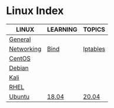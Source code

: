 # Linux Index

|LINUX|LEARNING|TOPICS|
|---|---|---|
|[General](unix/linux/linux-general)|||
|[Networking](unix/linux/linux-networking)|[Bind](unix/linux/linux-networking#bind)|[Iptables](unix/linux/linux-networking#iptables)|
|[CentOS](unix/linux/linux-centos)|||
|[Debian](linux-debian)|||
|[Kali](linux-kali)|||
|[RHEL](linux-rhel)|||
|[Ubuntu](linux-ubuntu)|[18.04](linux-ubuntu#1804)|[20.04](linux-ubuntu#2004)|
